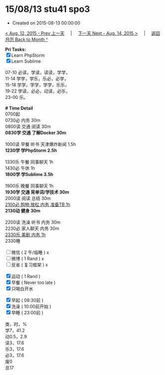 # 15/08/13 stu41 spo3

- Created on 2015-08-13 00:00:00

[< Aug. 12, 2015 - Prev 上一天](/_archived/lifelogs/2015/08/d12.md) &nbsp; &nbsp; | &nbsp; &nbsp; [下一天 Next - Aug. 14, 2015 >](/_archived/lifelogs/2015/08/d14.md) &nbsp; &nbsp; |  &nbsp; &nbsp; [返回月历 Back to Month ^](/_archived/lifelogs/2015/08/index.md)
<br/><div><strong>Pri Tasks:</strong></div><div><input checked="true" type="checkbox"/>Learn PhpStorm</div><div><input checked="true" type="checkbox"/>Learn Sublime<br/></div><div><br/></div><div>07-10 必读，学读，读读，学学，</div><div>11-14 学学，学乐，乐必，必学，</div><div>15-18 学学，学学，学学，乐乐，</div><div>19-22 学读，必必，动读，必乐，</div><div>23-00 乐。</div><div><br/></div><div><b># Time Detail</b></div><div>0700起</div><div>0730必 内务 30m</div><div>0800读 交通 阅读 30m</div><div><b>0830学 交通 了解Docker 30m</b></div><div><b><br/></b></div><div>1000读 早餐 听书 天津爆炸新闻 1.5h</div><div><strong>1230学 学PhpStorm 2.5h</strong></div><div><br clear="none"/></div><div>1330乐 午餐 同事聊天 1h</div><div>1430必 午休 1h</div><div><strong>1800学 学Sublime 3</strong><strong>.5h</strong></div><div><br/></div><div>1900乐 晚餐 同事聊天 1h</div><div><b>1930学 交通 背单词/学技术 30m</b></div><div>2000读 阅读 总结 30m</div><div><u>2100必 购物 放松 内务 准备TB 1h</u></div><div><b>2130动 健身 30m</b></div><div><br/></div><div>2200读 洗澡 听书 内务 30m</div><div>2230必 家人聊天 内务 30m</div><div><u>2330乐 美剧 内务 1h</u></div><div>2330睡</div><div><br/></div><div><input type="checkbox"/>微信 ( 2 午/临睡 ) x</div><div><input type="checkbox"/>微博 ( 1 Rand ) x</div><div><input type="checkbox"/>反省 ( 复习框架 ) x</div><div><br/></div><div><div><input checked="true" type="checkbox"/>运动 ( 1 Rand ) </div><div><input checked="true" type="checkbox"/>早餐 ( Never too late ) </div></div><div><input checked="true" type="checkbox"/>只喝白开水 </div><div><br/></div><div><input checked="true" type="checkbox"/>早起 ( 08:30前 ) </div><div><input checked="true" type="checkbox"/>洗澡 ( 10:00前开始 ) <br/></div><div><input checked="true" type="checkbox"/>早睡 ( 23:00前 ) </div><div><br clear="none"/></div><div>类，时，%</div><div>学7，41.2</div><div>动0.5，2.9</div><div>读3，17.6</div><div>乐3，17.6</div><div>必3，17.6</div><div>废0</div><div>总17</div>
